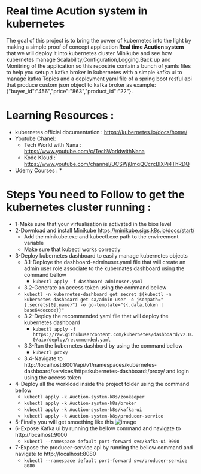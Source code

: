 # Real time Acution system in kubernetes
The goal of this project is to bring the power of kubernetes into the light by making a simple proof of concept application **Real time Acution system** that we will deploy it into kubernetes cluster Minikube and see how kubernetes manage Scalability,Configuration,Logging,Back up and Monitring of the application so this repostrie contain a bunch of yamls files to help you setup a kafka broker in kubernetes with a simple kafka ui to manage kafka Topics and a deployment yaml file of a spring boot resful api that produce custom json object to kafka broker as example: {"buyer_id":"456","price":"863","product_id":"22"}.

# Learning Resources :
* kubernetes official documentation : https://kubernetes.io/docs/home/
* Youtube Chanel:
  * Tech World with Nana : https://www.youtube.com/c/TechWorldwithNana
  * Kode Kloud : https://www.youtube.com/channel/UCSWj8mqQCcrcBlXPi4ThRDQ
* Udemy Courses :
  * 
# Steps You need to Follow to get the kubernetes cluster running :
* 1-Make sure that your virtualisation is activated in the bios level
* 2-Download and install Minikube https://minikube.sigs.k8s.io/docs/start/
  * Add the minikube.exe and kubectl.exe path to the envireement variable
  * Make sure that kubectl works correctly
* 3-Deploy kubernetes dashboard to easily manage kubernetes objects
  * 3.1-Deploye the dashboard-adminuser.yaml file that will create an admin user role associate to the kubernates dashboard using the command bellow
    * ```kubectl apply -f dashboard-adminuser.yaml```
  * 3.2-Generate an access token using the command bellow
  * ```kubectl -n kubernetes-dashboard get secret $(kubectl -n kubernetes-dashboard get sa/admin-user -o jsonpath="{.secrets[0].name}") -o go-template="{{.data.token | base64decode}}"```
  * 3.2-Deploy the recommended yaml file that will deploy the kubernetes dashboard
    * ```kubectl apply -f https://raw.githubusercontent.com/kubernetes/dashboard/v2.0.0/aio/deploy/recommended.yaml```
  * 3.3-Run the kubernetes dashbord by using the command bellow
    * ```kubectl proxy```
  * 3.4-Navigate to http://localhost:8001/api/v1/namespaces/kubernetes-dashboard/services/https:kubernetes-dashboard:/proxy/ and login using the access token
* 4-Deploy all the workload inside the project folder using the command bellow
  * ```kubectl apply -k Auction-system-k8s/zookeeper```
  * ```kubectl apply -k Auction-system-k8s/broker```
  * ```kubectl apply -k Auction-system-k8s/kafka-ui```
  * ```kubectl apply -k Auction-system-k8s/producer-service```
* 5-Finally you will get smoething like this
![image](https://user-images.githubusercontent.com/40581620/111620859-8bf1b200-87e7-11eb-875b-9102a2a31f38.png)
* 6-Expose Kafka ui by running the bellow command and navigate to http://localhost:9000
  * ```kubectl --namespace default port-forward svc/kafka-ui 9000```
* 7-Expose the producer-service api by running the bellow command and navigate to http://localhost:8080
  * ```kubectl --namespace default port-forward svc/producer-service 8080```

